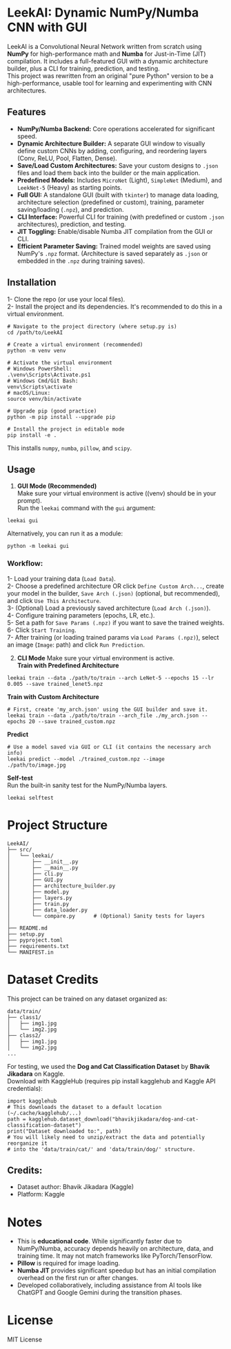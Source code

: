 # LeekAI: Dynamic NumPy/Numba CNN with GUI

LeekAI is a Convolutional Neural Network written from scratch using **NumPy** for high-performance math and **Numba** for Just-in-Time (JIT) compilation. It includes a full-featured GUI with a dynamic architecture builder, plus a CLI for training, prediction, and testing.  
This project was rewritten from an original "pure Python" version to be a high-performance, usable tool for learning and experimenting with CNN architectures.

## Features
- **NumPy/Numba Backend:** Core operations accelerated for significant speed. 
- **Dynamic Architecture Builder:** A separate GUI window to visually define custom CNNs by adding, configuring, and reordering layers (Conv, ReLU, Pool, Flatten, Dense).  
- **Save/Load Custom Architectures:** Save your custom designs to `.json` files and load them back into the builder or the main application.
- **Predefined Models:** Includes `MicroNet` (Light), `SimpleNet` (Medium), and `LeekNet-5` (Heavy) as starting points.
- **Full GUI:** A standalone GUI (built with `tkinter`) to manage data loading, architecture selection (predefined or custom), training, parameter saving/loading (`.npz`), and prediction.
- **CLI Interface:** Powerful CLI for training (with predefined or custom `.json` architectures), prediction, and testing.
- **JIT Toggling:** Enable/disable Numba JIT compilation from the GUI or CLI.
- **Efficient Parameter Saving:** Trained model weights are saved using NumPy's `.npz` format. (Architecture is saved separately as `.json` or embedded in the `.npz` during training saves).

## Installation
1- Clone the repo (or use your local files).  
2- Install the project and its dependencies. It's recommended to do this in a virtual environment.
```
# Navigate to the project directory (where setup.py is)
cd /path/to/LeekAI

# Create a virtual environment (recommended)
python -m venv venv

# Activate the virtual environment
# Windows PowerShell:
.\venv\Scripts\Activate.ps1
# Windows Cmd/Git Bash:
venv\Scripts\activate
# macOS/Linux:
source venv/bin/activate

# Upgrade pip (good practice)
python -m pip install --upgrade pip

# Install the project in editable mode
pip install -e .
```
This installs `numpy`, `numba`, `pillow`, and `scipy`.
## Usage
1. **GUI Mode (Recommended)**  
Make sure your virtual environment is active ((venv) should be in your prompt).  
Run the `leekai` command with the `gui` argument:
```
leekai gui
```
Alternatively, you can run it as a module:
```
python -m leekai gui
```
### Workflow:
1- Load your training data (`Load Data`).  
2- Choose a predefined architecture OR click `Define Custom Arch...`, create your model in the builder, `Save Arch (.json)` (optional, but recommended), and click `Use This Architecture`.  
3- (Optional) Load a previously saved architecture (`Load Arch (.json)`).  
4- Configure training parameters (epochs, LR, etc.).  
5- Set a path for `Save Params (.npz)` if you want to save the trained weights.  
6- Click `Start Training`.  
7- After training (or loading trained params via `Load Params (.npz)`), select an image (`Image`: path) and click `Run Prediction`.


2. **CLI Mode**
Make sure your virtual environment is active.  
**Train with Predefined Architecture**  
```
leekai train --data ./path/to/train --arch LeNet-5 --epochs 15 --lr 0.005 --save trained_lenet5.npz
```
**Train with Custom Architecture**
```
# First, create 'my_arch.json' using the GUI builder and save it.
leekai train --data ./path/to/train --arch_file ./my_arch.json --epochs 20 --save trained_custom.npz
```

**Predict**  
```
# Use a model saved via GUI or CLI (it contains the necessary arch info)
leekai predict --model ./trained_custom.npz --image ./path/to/image.jpg
```
**Self-test**  
Run the built-in sanity test for the NumPy/Numba layers.
```
leekai selftest
```

# Project Structure
```
LeekAI/
├── src/
│   └── leekai/
│       ├── __init__.py
│       ├── __main__.py
│       ├── cli.py
│       ├── GUI.py
│       ├── architecture_builder.py
│       ├── model.py
│       ├── layers.py
│       ├── train.py
│       ├── data_loader.py
│       └── compare.py      # (Optional) Sanity tests for layers
│
├── README.md
├── setup.py 
├── pyproject.toml
├── requirements.txt
└── MANIFEST.in
```

# Dataset Credits
This project can be trained on any dataset organized as:
```
data/train/
├── class1/
│   ├── img1.jpg
│   └── img2.jpg
├── class2/
│   ├── img1.jpg
│   └── img2.jpg
...
```
For testing, we used the **Dog and Cat Classification Dataset** by **Bhavik Jikadara** on Kaggle.  
Download with KaggleHub (requires pip install kagglehub and Kaggle API credentials):
```
import kagglehub
# This downloads the dataset to a default location (~/.cache/kagglehub/...)
path = kagglehub.dataset_download("bhavikjikadara/dog-and-cat-classification-dataset")
print("Dataset downloaded to:", path)
# You will likely need to unzip/extract the data and potentially reorganize it
# into the 'data/train/cat/' and 'data/train/dog/' structure.
```

## Credits:
- Dataset author: Bhavik Jikadara (Kaggle)
- Platform: Kaggle

# Notes
- This is **educational code**. While significantly faster due to NumPy/Numba, accuracy depends heavily on architecture, data, and training time. It may not match frameworks like PyTorch/TensorFlow.
- **Pillow** is required for image loading.
- **Numba JIT** provides significant speedup but has an initial compilation overhead on the first run or after changes.
- Developed collaboratively, including assistance from AI tools like ChatGPT and Google Gemini during the transition phases.

# License
MIT License